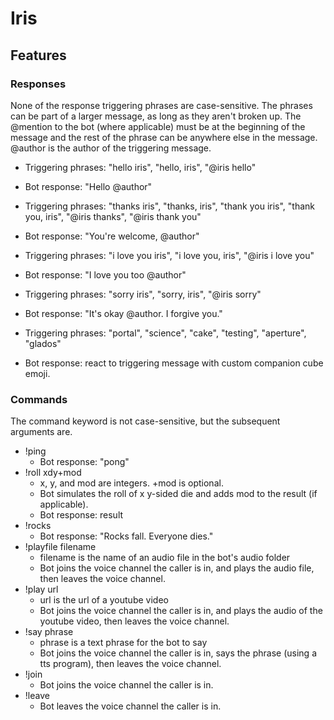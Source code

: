 # Iris

## Features

### Responses
None of the response triggering phrases are case-sensitive. The phrases can be part of a larger message, as long as they aren't broken up. 
The @mention to the bot (where applicable) must be at the beginning of the message and the rest of the phrase can be anywhere else in the 
message. @author is the author of the triggering message.
* Triggering phrases: "hello iris", "hello, iris", "@iris hello"
* Bot response: "Hello @author"

* Triggering phrases: "thanks iris", "thanks, iris", "thank you iris", "thank you, iris", "@iris thanks", "@iris thank you"
* Bot response: "You're welcome, @author"

* Triggering phrases: "i love you iris", "i love you, iris", "@iris i love you"
* Bot response: "I love you too @author"

* Triggering phrases: "sorry iris", "sorry, iris", "@iris sorry"
* Bot response: "It's okay @author. I forgive you."

* Triggering phrases: "portal", "science", "cake", "testing", "aperture", "glados"
* Bot response: react to triggering message with custom companion cube emoji.

### Commands
The command keyword is not case-sensitive, but the subsequent arguments are.
* !ping
  * Bot response: "pong"
* !roll xdy+mod
  * x, y, and mod are integers. +mod is optional.
  * Bot simulates the roll of x y-sided die and adds mod to the result (if applicable).
  * Bot response: result
* !rocks
  * Bot response: "Rocks fall. Everyone dies."
* !playfile filename
  * filename is the name of an audio file in the bot's audio folder
  * Bot joins the voice channel the caller is in, and plays the audio file, then leaves the voice channel.
* !play url
  * url is the url of a youtube video
  * Bot joins the voice channel the caller is in, and plays the audio of the youtube video, then leaves the voice channel.
* !say phrase
  * phrase is a text phrase for the bot to say
  * Bot joins the voice channel the caller is in, says the phrase (using a tts program), then leaves the voice channel.
* !join
  * Bot joins the voice channel the caller is in.
* !leave
  * Bot leaves the voice channel the caller is in.